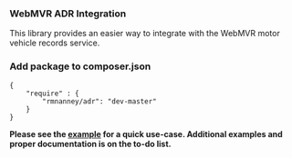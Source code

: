 ### WebMVR ADR Integration
 This library provides an easier way to integrate with the WebMVR motor vehicle records service.


### Add package to composer.json
```
{
    "require" : {
        "rmnanney/adr": "dev-master"
    }
}
```

**Please see the [example](src/examples/example.php) for a quick use-case.  Additional examples and proper documentation is on the to-do list.**
